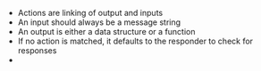 - Actions are linking of output and inputs
- An input should always be a message string
- An output is either a data structure or a function
- If no action is matched, it defaults to the responder to check for responses
- 

